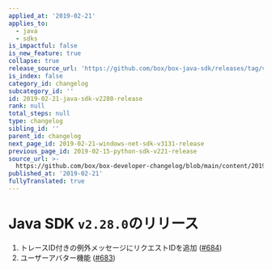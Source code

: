 ```yaml
---
applied_at: '2019-02-21'
applies_to:
  - java
  - sdks
is_impactful: false
is_new_feature: true
collapse: true
release_source_url: 'https://github.com/box/box-java-sdk/releases/tag/v2.28.0'
is_index: false
category_id: changelog
subcategory_id: ''
id: 2019-02-21-java-sdk-v2280-release
rank: null
total_steps: null
type: changelog
sibling_id: ''
parent_id: changelog
next_page_id: 2019-02-21-windows-net-sdk-v3131-release
previous_page_id: 2019-02-15-python-sdk-v221-release
source_url: >-
  https://github.com/box/box-developer-changelog/blob/main/content/2019/02-21-java-sdk-v2280-release.md
published_at: '2019-02-21'
fullyTranslated: true
---
```

# Java SDK `v2.28.0`のリリース

1. トレースID付きの例外メッセージにリクエストIDを追加 ([#684](https://github.com/box/box-java-sdk/pull/684))
2. ユーザーアバター機能 ([#683](https://github.com/box/box-java-sdk/pull/683))
